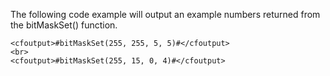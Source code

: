 The following code example will output an example numbers returned from the bitMaskSet() function.

```lucee
<cfoutput>#bitMaskSet(255, 255, 5, 5)#</cfoutput>
<br>
<cfoutput>#bitMaskSet(255, 15, 0, 4)#</cfoutput>
```